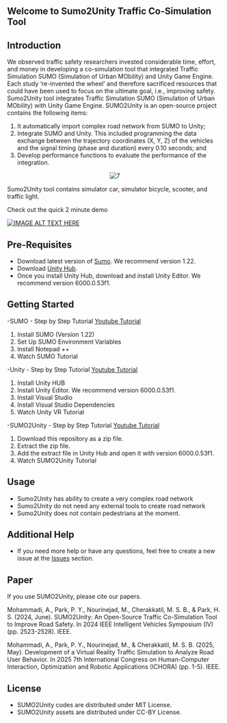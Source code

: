 ## Welcome to Sumo2Unity Traffic Co-Simulation Tool

## Introduction
We observed traffic safety researchers invested considerable time, effort, and money in developing a co-simulation tool that integrated Traffic Simulation SUMO (Simulation of Urban MObility) and Unity Game Engine. Each study ‘re-invented the wheel’ and therefore sacrificed resources that could have been used to focus on the ultimate goal, i.e., improving safety. Sumo2Unity tool integrates Traffic Simulation SUMO (Simulation of Urban MObility) with Unity Game Engine. SUMO2Unity is an open-source project contains the following items: 
1.	It automatically import complex road network from SUMO to Unity;
2.	Integrate SUMO and Unity. This included programming the data exchange between the trajectory coordinates (X, Y, Z) of the vehicles and the signal timing (phase and duration) every 0.10 seconds; and 
3.	Develop performance functions to evaluate the performance of the integration.
   
<p align="center">
  <img src="https://github.com/user-attachments/assets/125b4c66-a82d-43b2-b190-e6c3a005c9a2" alt="7">
</p>

Sumo2Unity tool contains simulator car, simulator bicycle, scooter, and traffic light. 

Check out the quick 2 minute demo

[![IMAGE ALT TEXT HERE](https://img.youtube.com/vi/9nSCKIz6lQI/0.jpg)](https://www.youtube.com/watch?v=9nSCKIz6lQI)

## Pre-Requisites
- Download latest version of [Sumo](https://eclipse.dev/sumo/). We recommend version 1.22.
- Download [Unity Hub](https://unity.com/download).
- Once you install Unity Hub, download and install Unity Editor. We recommend version 6000.0.53f1.

## Getting Started
-SUMO - Step by Step Tutorial [Youtube Tutorial](https://youtu.be/IwsrNWlX9Ag?si=ui75deOeqbreQTf7)
1. Install SUMO (Version 1.22)
2. Set Up SUMO Environment Variables
3. Install Notepad ++
4. Watch SUMO Tutorial
   
-Unity - Step by Step Tutorial [Youtube Tutorial](https://youtu.be/ngccSGH3-_8?si=X1Lx07NUWUqOvJ2f)
1. Install Unity HUB
2. Install Unity Editor. We recommend version 6000.0.53f1.
3. Install Visual Studio
4. Install Visual Studio Dependencies
5. Watch Unity VR Tutorial  
   
-SUMO2Unity - Step by Step Tutorial [Youtube Tutorial](https://www.youtube.com/playlist?list=PLAk8GOoajG6uIKpzW0R9aQ9mWXRY77azk)
1. Download this repository as a zip file.
2. Extract the zip file.
3. Add the extract file in Unity Hub and open it with version 6000.0.53f1.
4. Watch SUMO2Unity Tutorial

## Usage
- Sumo2Unity has ability to create a very complex road network
- Sumo2Unity do not need any external tools to create road network
- Sumo2Unity does not contain pedestrians at the moment.

## Additional Help
- If you need more help or have any questions, feel free to create a new issue at the [Issues](https://github.com/SUMO2Unity/SUMO2Unity/issues) section. 

## Paper
If you use SUMO2Unity, please cite our papers.

Mohammadi, A., Park, P. Y., Nourinejad, M., Cherakkatil, M. S. B., & Park, H. S. (2024, June). SUMO2Unity: An Open-Source Traffic Co-Simulation Tool to Improve Road Safety. In 2024 IEEE Intelligent Vehicles Symposium (IV) (pp. 2523-2528). IEEE.

Mohammadi, A., Park, P. Y., Nourinejad, M., & Cherakkatil, M. S. B. (2025, May). Development of a Virtual Reality Traffic Simulation to Analyze Road User Behavior. In 2025 7th International Congress on Human-Computer Interaction, Optimization and Robotic Applications (ICHORA) (pp. 1-5). IEEE.


## License
- SUMO2Unity codes are distributed under MIT License.
- SUMO2Unity assets are distributed under CC-BY License.


